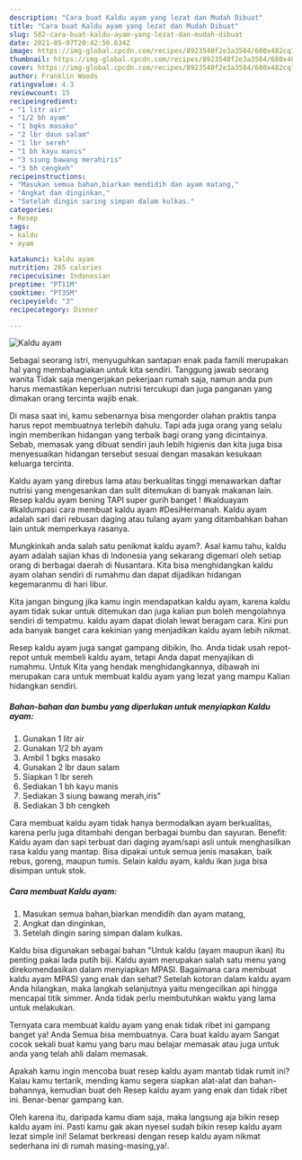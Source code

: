 ```yaml
---
description: "Cara buat Kaldu ayam yang lezat dan Mudah Dibuat"
title: "Cara buat Kaldu ayam yang lezat dan Mudah Dibuat"
slug: 582-cara-buat-kaldu-ayam-yang-lezat-dan-mudah-dibuat
date: 2021-05-07T20:42:56.634Z
image: https://img-global.cpcdn.com/recipes/8923540f2e3a3584/680x482cq70/kaldu-ayam-foto-resep-utama.jpg
thumbnail: https://img-global.cpcdn.com/recipes/8923540f2e3a3584/680x482cq70/kaldu-ayam-foto-resep-utama.jpg
cover: https://img-global.cpcdn.com/recipes/8923540f2e3a3584/680x482cq70/kaldu-ayam-foto-resep-utama.jpg
author: Franklin Woods
ratingvalue: 4.3
reviewcount: 15
recipeingredient:
- "1 litr air"
- "1/2 bh ayam"
- "1 bgks masako"
- "2 lbr daun salam"
- "1 lbr sereh"
- "1 bh kayu manis"
- "3 siung bawang merahiris"
- "3 bh cengkeh"
recipeinstructions:
- "Masukan semua bahan,biarkan mendidih dan ayam matang,"
- "Angkat dan dinginkan,"
- "Setelah dingin saring simpan dalam kulkas."
categories:
- Resep
tags:
- kaldu
- ayam

katakunci: kaldu ayam 
nutrition: 265 calories
recipecuisine: Indonesian
preptime: "PT11M"
cooktime: "PT35M"
recipeyield: "3"
recipecategory: Dinner

---
```



![Kaldu ayam](https://img-global.cpcdn.com/recipes/8923540f2e3a3584/680x482cq70/kaldu-ayam-foto-resep-utama.jpg)

Sebagai seorang istri, menyuguhkan santapan enak pada famili merupakan hal yang membahagiakan untuk kita sendiri. Tanggung jawab seorang  wanita Tidak saja mengerjakan pekerjaan rumah saja, namun anda pun harus memastikan keperluan nutrisi tercukupi dan juga panganan yang dimakan orang tercinta wajib enak.

Di masa  saat ini, kamu sebenarnya bisa mengorder olahan praktis tanpa harus repot membuatnya terlebih dahulu. Tapi ada juga orang yang selalu ingin memberikan hidangan yang terbaik bagi orang yang dicintainya. Sebab, memasak yang dibuat sendiri jauh lebih higienis dan kita juga bisa menyesuaikan hidangan tersebut sesuai dengan masakan kesukaan keluarga tercinta. 

Kaldu ayam yang direbus lama atau berkualitas tinggi menawarkan daftar nutrisi yang mengesankan dan sulit ditemukan di banyak makanan lain. Resep kaldu ayam bening TAPI super gurih banget ! #kalduayam #kaldumpasi cara membuat kaldu ayam #DesiHermanah. Kaldu ayam adalah sari dari rebusan daging atau tulang ayam yang ditambahkan bahan lain untuk memperkaya rasanya.

Mungkinkah anda salah satu penikmat kaldu ayam?. Asal kamu tahu, kaldu ayam adalah sajian khas di Indonesia yang sekarang digemari oleh setiap orang di berbagai daerah di Nusantara. Kita bisa menghidangkan kaldu ayam olahan sendiri di rumahmu dan dapat dijadikan hidangan kegemaranmu di hari libur.

Kita jangan bingung jika kamu ingin mendapatkan kaldu ayam, karena kaldu ayam tidak sukar untuk ditemukan dan juga kalian pun boleh mengolahnya sendiri di tempatmu. kaldu ayam dapat diolah lewat beragam cara. Kini pun ada banyak banget cara kekinian yang menjadikan kaldu ayam lebih nikmat.

Resep kaldu ayam juga sangat gampang dibikin, lho. Anda tidak usah repot-repot untuk membeli kaldu ayam, tetapi Anda dapat menyajikan di rumahmu. Untuk Kita yang hendak menghidangkannya, dibawah ini merupakan cara untuk membuat kaldu ayam yang lezat yang mampu Kalian hidangkan sendiri.

<!--inarticleads1-->

##### Bahan-bahan dan bumbu yang diperlukan untuk menyiapkan Kaldu ayam:

1. Gunakan 1 litr air
1. Gunakan 1/2 bh ayam
1. Ambil 1 bgks masako
1. Gunakan 2 lbr daun salam
1. Siapkan 1 lbr sereh
1. Sediakan 1 bh kayu manis
1. Sediakan 3 siung bawang merah,iris&#34;
1. Sediakan 3 bh cengkeh


Cara membuat kaldu ayam tidak hanya bermodalkan ayam berkualitas, karena perlu juga ditambahi dengan berbagai bumbu dan sayuran. Benefit: Kaldu ayam dan sapi terbuat dari daging ayam/sapi asli untuk menghasilkan rasa kaldu yang mantap. Bisa dipakai untuk semua jenis masakan, baik rebus, goreng, maupun tumis. Selain kaldu ayam, kaldu ikan juga bisa disimpan untuk stok. 

<!--inarticleads2-->

##### Cara membuat Kaldu ayam:

1. Masukan semua bahan,biarkan mendidih dan ayam matang,
1. Angkat dan dinginkan,
1. Setelah dingin saring simpan dalam kulkas.


Kaldu bisa digunakan sebagai bahan &#34;Untuk kaldu (ayam maupun ikan) itu penting pakai lada putih biji. Kaldu ayam merupakan salah satu menu yang direkomendasikan dalam menyiapkan MPASI. Bagaimana cara membuat kaldu ayam MPASI yang enak dan sehat? Setelah kotoran dalam kaldu ayam Anda hilangkan, maka langkah selanjutnya yaitu mengecilkan api hingga mencapai titik simmer. Anda tidak perlu membutuhkan waktu yang lama untuk melakukan. 

Ternyata cara membuat kaldu ayam yang enak tidak ribet ini gampang banget ya! Anda Semua bisa membuatnya. Cara buat kaldu ayam Sangat cocok sekali buat kamu yang baru mau belajar memasak atau juga untuk anda yang telah ahli dalam memasak.

Apakah kamu ingin mencoba buat resep kaldu ayam mantab tidak rumit ini? Kalau kamu tertarik, mending kamu segera siapkan alat-alat dan bahan-bahannya, kemudian buat deh Resep kaldu ayam yang enak dan tidak ribet ini. Benar-benar gampang kan. 

Oleh karena itu, daripada kamu diam saja, maka langsung aja bikin resep kaldu ayam ini. Pasti kamu gak akan nyesel sudah bikin resep kaldu ayam lezat simple ini! Selamat berkreasi dengan resep kaldu ayam nikmat sederhana ini di rumah masing-masing,ya!.

